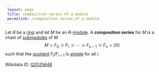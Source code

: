 ```yaml
---
 layout: page
 title: composition series of a module
 permalink: /composition_series_of_a_module
---
```

Let $R$ be a [ring](https://defsmath.github.io/DefsMath/ring) and let $M$ be an $R$-[module](https://defsmath.github.io/DefsMath/module_over_a_ring). A **composition series** for $M$ is a chain of [submodules](https://defsmath.github.io/DefsMath/submodule) of $M$ $$M = F_0 \supset F_1 \supset \cdots \supset F_{n-1}\supset F_n =\{0\}$$ such that the [quotient](https://defsmath.github.io/DefsMath/quotient_of_modules) $F_i/F_{i+1}$ is [simple](https://defsmath.github.io/DefsMath/simple_module) for all $i$.

Wikidata ID: [Q2525646](https://www.wikidata.org/wiki/Q2525646)